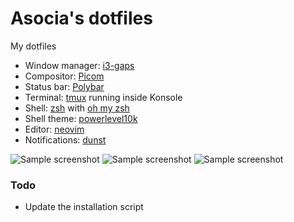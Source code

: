 # Asocia's dotfiles


My dotfiles

- Window manager: [i3-gaps](https://github.com/Airblader/i3)
- Compositor: [Picom](https://github.com/ibhagwan/picom)
- Status bar: [Polybar](https://github.com/polybar/polybar)
- Terminal: [tmux](https://github.com/tmux/tmux) running inside Konsole
- Shell: [zsh](https://www.zsh.org/) with [oh my zsh](https://github.com/ohmyzsh/ohmyzsh)
- Shell theme: [powerlevel10k](https://github.com/romkatv/powerlevel10k/)
- Editor: [neovim](https://github.com/neovim/neovim)
- Notifications: [dunst](https://github.com/dunst-project/dunst)

![Sample screenshot](https://raw.github.com/Asocia/dotfiles/master/Pictures/Screenshots/working_environmentv2-0.png)
![Sample screenshot](https://raw.github.com/Asocia/dotfiles/master/Pictures/Screenshots/working_environmentv2-1.png)
![Sample screenshot](https://raw.github.com/Asocia/dotfiles/master/Pictures/Screenshots/working_environmentv2-3.png)


### Todo
- Update the installation script

